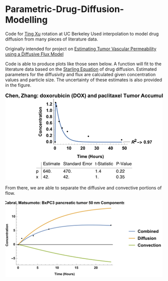 # Parametric-Drug-Diffusion-Modelling

Code for [Ting Xu](https://xugroup.berkeley.edu) rotation at UC Berkeley
Used interpolation to model drug diffusion from many pieces of literature data.

Originally intended for project on [Estimating Tumor Vascular Permeability using a Diffusive Flux Model](https://doi.org/10.1021/acsbiomaterials.9b01590)

Code is able to produce plots like those seen below. A function will fit to the literature data based on the [Starling Equation](https://en.wikipedia.org/wiki/Starling_equation) of drug diffusion. Estimated parameters for the diffusivity and flux are calculated given concentration values and particle size. The uncertainty of these estimates is also provided in the figure.

![](Diffusive%20Flux%20Fitted%20Literature%20Data/Aggregate%20Model%20Fits/Chen%2C%20Zhang/doxorubicin%20(DOX)%20and%20paclitaxel.svg)


From there, we are able to separate the diffusive and convective portions of flow.

![](https://raw.githubusercontent.com/EmaadKhwaja/Parametric-Drug-Diffusion-Modelling/d7890297603b3d9f80a76eacd28026ed4fc19997/Diffusive%20Flux%20Fitted%20Literature%20Data/Model%20Component%20Fits/Cabral%2C%20Matsumoto/BxPC3%20pancreatic%20tumor%2050%20nm%20Components.svg)
